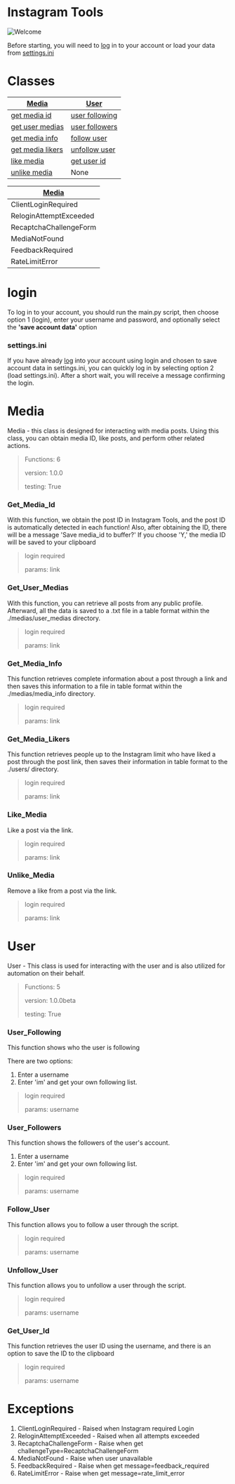 # Instagram Tools

![Welcome](https://i.pinimg.com/originals/06/80/81/068081ee5b913a47003a64f7233825fe.gif)

Before starting, you will need to [log](/#login) in to your account or load your data from [settings.ini]("/#settings.ini")

# Classes
| [Media](/#Media) | [User](/#User) |
|----------|----------|
| [get media id](/#Get_Media_Id) | [user following](/#User_Following) |
| [get user medias](/#Get_User_Medias) | [user followers](/#User_Followers) |
| [get media info](/#Get_Media_Info) | [follow user](/#Follow_User) |
| [get media likers](/#Get_Media_Likers) | [unfollow user](/#Unfollow_User) |
| [like media](/#Like_Media) | [get user id](/#Get_User_Id) |
| [unlike media](/#Unlike_Media) | None |

| [Media](/#Exceptions) |
|----------|
| ClientLoginRequired |
| ReloginAttemptExceeded |
| RecaptchaChallengeForm |
| MediaNotFound |
| FeedbackRequired |
| RateLimitError |

# login
To log in to your account, you should run the main.py script, then choose option 1 (login), enter your username and password, and optionally select the **'save account data'** option

### settings.ini
If you have already [log](/#login) into your account using login and chosen to save account data in settings.ini, you can quickly log in by selecting option 2 (load settings.ini). After a short wait, you will receive a message confirming the login.

# Media
Media - this class is designed for interacting with media posts. Using this class, you can obtain media ID, like posts, and perform other related actions.

> Functions: 6
> 
> version: 1.0.0
> 
> testing: True

### Get_Media_Id
With this function, we obtain the post ID in Instagram Tools, and the post ID is automatically detected in each function! Also, after obtaining the ID, there will be a message 'Save media_id to buffer?' If you choose 'Y,' the media ID will be saved to your clipboard

> login required
>
> params: link
### Get_User_Medias
With this function, you can retrieve all posts from any public profile. Afterward, all the data is saved to a .txt file in a table format within the ./medias/user_medias directory.

> login required
>
> params: link
### Get_Media_Info
This function retrieves complete information about a post through a link and then saves this information to a file in table format within the ./medias/media_info directory.

> login required
>
> params: link
### Get_Media_Likers
This function retrieves people up to the Instagram limit who have liked a post through the post link, then saves their information in table format to the ./users/ directory.

> login required
>
> params: link
### Like_Media
Like a post via the link.

> login required
>
> params: link
### Unlike_Media
Remove a like from a post via the link.
> login required
>
> params: link

# User
User - This class is used for interacting with the user and is also utilized for automation on their behalf.

> Functions: 5
> 
> version: 1.0.0beta
> 
> testing: True

### User_Following
This function shows who the user is following

There are two options:

1. Enter a username
2. Enter 'im' and get your own following list.

> login required
>
> params: username

### User_Followers
This function shows the followers of the user's account.

1. Enter a username
2. Enter 'im' and get your own following list.

> login required
>
> params: username

### Follow_User
This function allows you to follow a user through the script.

> login required
>
> params: username

### Unfollow_User
This function allows you to unfollow a user through the script.

> login required
>
> params: username

### Get_User_Id
This function retrieves the user ID using the username, and there is an option to save the ID to the clipboard

> login required
>
> params: username


# Exceptions

1. ClientLoginRequired - Raised when Instagram required Login
2. ReloginAttemptExceeded - Raised when all attempts exceeded
3. RecaptchaChallengeForm - Raise when get challengeType=RecaptchaChallengeForm
4. MediaNotFound - Raise when user unavailable
5. FeedbackRequired - Raise when get message=feedback_required
6. RateLimitError - Raise when get message=rate_limit_error
